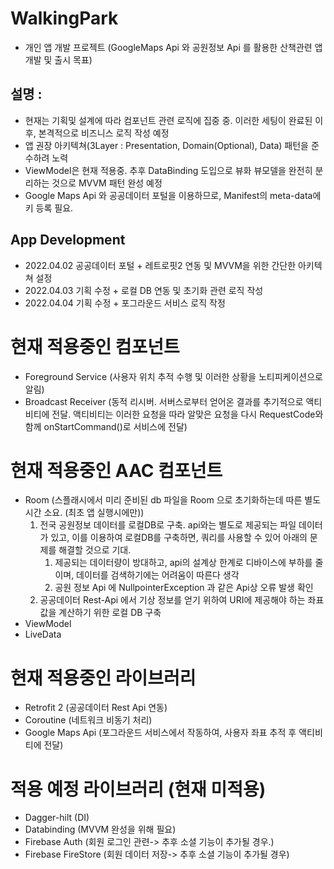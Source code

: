 # WalkingPark 
- 개인 앱 개발 프로젝트 (GoogleMaps Api 와 공원정보 Api 를 활용한 산책관련 앱 개발 및 출시 목표)

## 설명 :
- 현재는 기획및 설계에 따라 컴포넌트 관련 로직에 집중 중. 이러한 세팅이 완료된 이후, 본격적으로 비즈니스 로직 작성 예정
- 앱 권장 아키텍쳐(3Layer : Presentation, Domain(Optional), Data) 패턴을 준수하려 노력
- ViewModel은 현재 적용중. 추후 DataBinding 도입으로 뷰화 뷰모델을 완전히 분리하는 것으로 MVVM 패턴 완성 예정 
- Google Maps Api 와 공공데이터 포털을 이용하므로, Manifest의 meta-data에 키 등록 필요.

## App Development 
- 2022.04.02 공공데이터 포털 + 레트로핏2 연동 및 MVVM을 위한 간단한 아키텍쳐 설정
- 2022.04.03 기획 수정 + 로컬 DB 연동 및 초기화 관련 로직 작성
- 2022.04.04 기획 수정 + 포그라운드 서비스 로직 작정

# 현재 적용중인 컴포넌트
- Foreground Service (사용자 위치 추적 수행 및 이러한 상황을 노티피케이션으로 알림)
- Broadcast Receiver (동적 리시버. 서버스로부터 얻어온 결과를 추기적으로 액티비티에 전달. 액티비티는 이러한 요청을 따라 알맞은 요청을 다시 RequestCode와 함께 onStartCommand()로 서비스에 전달)

# 현재 적용중인 AAC 컴포넌트
- Room (스플래시에서 미리 준비된 db 파일을 Room 으로 초기화하는데 따른 별도 시간 소요. (최초 앱 실행시에만))
  1. 전국 공원정보 데이터를 로컬DB로 구축. api와는 별도로 제공되는 파일 데이터가 있고, 이를 이용하여 로컬DB를 구축하면, 쿼리를 사용할 수 있어 아래의 문제를 해결할 것으로 기대.
        1. 제공되는 데이터량이 방대하고, api의 설계상 한계로 디바이스에 부하를 줄이며, 데이터를 검색하기에는 어려움이 따른다 생각 
        2. 공원 정보 Api 에 NullpointerException 과 같은 Api상 오류 발생 확인 
  3. 공공데이터 Rest-Api 에서 기상 정보를 얻기 위하여 URI에 제공해야 하는 좌표값을 계산하기 위한 로컬 DB 구축
- ViewModel
- LiveData 

# 현재 적용중인 라이브러리
- Retrofit 2 (공공데이터 Rest Api 연동)
- Coroutine (네트워크 비동기 처리)
- Google Maps Api (포그라운드 서비스에서 작동하여, 사용자 좌표 추적 후 액티비티에 전달)

# 적용 예정 라이브러리 (현재 미적용)
- Dagger-hilt (DI)
- Databinding (MVVM 완성을 위해 필요)
- Firebase Auth (회원 로그인 관련-> 추후 소셜 기능이 추가될 경우.)
- Firebase FireStore (회원 데이터 저장-> 추후 소셜 기능이 추가될 경우)
